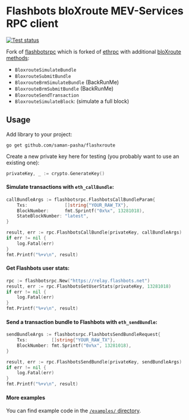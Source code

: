 # Flashbots bloXroute MEV-Services RPC client

[![Test status](https://github.com/saman-pasha/flashxroute/workflows/Test/badge.svg)](https://github.com/saman-pasha/flashxroute/actions?query=workflow%3A%22Test%22)

Fork of [flashbotsrpc](https://github.com/metachris/flashbotsrpc) which is forked of [ethrpc](https://github.com/onrik/ethrpc) with additional [bloXroute methods](https://docs.bloxroute.com/apis/mev-solution):

* `BloxrouteSimulateBundle`
* `BloxrouteSubmitBundle`
* `BloxrouteBrmSimulateBundle` (BackRunMe)
* `BloxrouteBrmSubmitBundle` (BackRunMe)
* `BloxrouteSendTransaction`
* `BloxrouteSimulateBlock`: (simulate a full block)

## Usage

Add library to your project:

`go get github.com/saman-pasha/flashxroute`

Create a new private key here for testing (you probably want to use an existing one):

```go
privateKey, _ := crypto.GenerateKey()
```

#### Simulate transactions with `eth_callBundle`:

```go
callBundleArgs := flashbotsrpc.FlashbotsCallBundleParam{
    Txs:              []string{"YOUR_RAW_TX"},
    BlockNumber:      fmt.Sprintf("0x%x", 13281018),
    StateBlockNumber: "latest",
}

result, err := rpc.FlashbotsCallBundle(privateKey, callBundleArgs)
if err != nil {
    log.Fatal(err)
}
fmt.Printf("%+v\n", result)
```

#### Get Flashbots user stats:

```go
rpc := flashbotsrpc.New("https://relay.flashbots.net")
result, err := rpc.FlashbotsGetUserStats(privateKey, 13281018)
if err != nil {
    log.Fatal(err)
}
fmt.Printf("%+v\n", result)
```

#### Send a transaction bundle to Flashbots with `eth_sendBundle`:

```go
sendBundleArgs := flashbotsrpc.FlashbotsSendBundleRequest{
    Txs:         []string{"YOUR_RAW_TX"},
    BlockNumber: fmt.Sprintf("0x%x", 13281018),
}

result, err := rpc.FlashbotsSendBundle(privateKey, sendBundleArgs)
if err != nil {
    log.Fatal(err)
}
fmt.Printf("%+v\n", result)
```

#### More examples

You can find example code in the [`/examples/` directory](https://github.com/metachris/flashbotsrpc/tree/master/examples).

